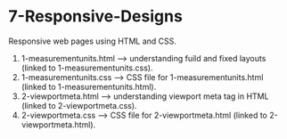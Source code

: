 # 7-Responsive-Designs
Responsive web pages using HTML and CSS.

  1. 1-measurementunits.html --> understanding fuild and fixed layouts (linked to 1-measurementunits.css).
  2. 1-measurementunits.css --> CSS file for 1-measurementunits.html (linked to 1-measurementunits.html).
  3. 2-viewportmeta.html --> understanding viewport meta tag in HTML (linked to 2-viewportmeta.css).
  4. 2-viewportmeta.css --> CSS file for 2-viewportmeta.html (linked to 2-viewportmeta.html).
  
